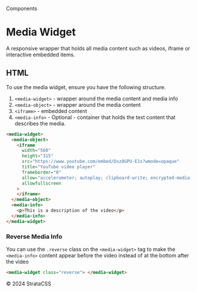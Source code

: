 <p class="section-text">Components</p>

# Media Widget

A responsive wrapper that holds all media content such as videos, iframe or interactive embedded items.

## HTML

To use the media widget, ensure you have the following structure.

1. `<media-widget>` - wrapper around the media content and media info
2. `<media-object>` - wrapper around the media content
3. `<iframe>` - embedded content
4. `<media-info>` - Optional - container that holds the text content that describes the media.

```html
<media-widget>
  <media-object>
    <iframe
      width="560"
      height="315"
      src="https://www.youtube.com/embed/Dxz8GPU-E1s?wmode=opaque"
      title="YouTube video player"
      frameborder="0"
      allow="accelerometer; autoplay; clipboard-write; encrypted-media; gyroscope; picture-in-picture; web-share"
      allowfullscreen
    >
    </iframe>
  </media-object>
  <media-info>
    <p>This is a description of the video</p>
  </media-info>
</media-widget>
```

### Reverse Media Info

You can use the `.reverse` class on the `<media-widget>` tag to make the `<media-info>` content appear before the video instead of at the bottom after the video

```html
<media-widget class="reverse"> </media-widget>
```

  <div class="footer">
    <p>&copy; 2024 StrataCSS</p>
  </div>
